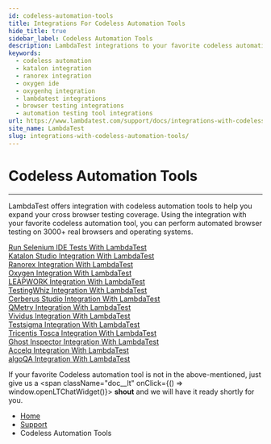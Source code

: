 ```yaml
---
id: codeless-automation-tools
title: Integrations For Codeless Automation Tools
hide_title: true
sidebar_label: Codeless Automation Tools
description: LambdaTest integrations to your favorite codeless automation tool can help you perform automated browser testing on 3000+ real browsers and operating systems.
keywords:
  - codeless automation
  - katalon integration
  - ranorex integration
  - oxygen ide
  - oxygenhq integration
  - lambdatest integrations
  - browser testing integrations
  - automation testing tool integrations
url: https://www.lambdatest.com/support/docs/integrations-with-codeless-automation-tools/
site_name: LambdaTest
slug: integrations-with-codeless-automation-tools/
---
```


<script type="application/ld+json"
      dangerouslySetInnerHTML={{ __html: JSON.stringify({
       "@context": "https://schema.org",
        "@type": "BreadcrumbList",
        "itemListElement": [{
          "@type": "ListItem",
          "position": 1,
          "name": "LambdaTest",
          "item": "https://www.lambdatest.com"
        },{
          "@type": "ListItem",
          "position": 2,
          "name": "Support",
          "item": "https://www.lambdatest.com/support/docs/"
        },{
          "@type": "ListItem",
          "position": 3,
          "name": "Codeless Automation Tools",
          "item": "https://www.lambdatest.com/support/docs/integrations-with-codeless-automation-tools/"
        }]
      })
    }}
></script>

# Codeless Automation Tools

---

LambdaTest offers integration with codeless automation tools to help you expand your cross browser testing coverage. Using the integration with your favorite codeless automation tool, you can perform automated browser testing on 3000+ real browsers and operating systems.

<div className="download_btn mb-10">
<a href="https://www.lambdatest.com/support/docs/run-selenium-ide-tests-on-lambdatest-selenium-cloud-grid/">Run Selenium IDE Tests With LambdaTest</a>
</div>

<div className="download_btn mb-10">
<a href="https://www.lambdatest.com/support/docs/katalon-integration-with-lambdatest/">Katalon Studio Integration With LambdaTest</a>
</div>

<div className="download_btn mb-10">
<a href="https://www.lambdatest.com/support/docs/ranorex-integration-with-lambdatest/">Ranorex Integration With LambdaTest</a>
</div>

<div className="download_btn mb-10">
<a href="https://www.lambdatest.com/support/docs/run-oxygen-automation-scripts-on-lambdatest/">Oxygen Integration With LambdaTest</a>
</div>

<div className="download_btn mb-10">
<a href="https://www.lambdatest.com/support/docs/leapwork-integration-with-lambdatest/">LEAPWORK Integration With LambdaTest</a>
</div>

<div className="download_btn mb-10">
<a href="https://www.lambdatest.com/support/docs/testingwhiz-integration/">TestingWhiz Integration With LambdaTest</a>
</div>

<div className="download_btn mb-10">
<a href="https://www.lambdatest.com/support/docs/cerberus-integration/">Cerberus Studio Integration With LambdaTest</a>
</div>

<div className="download_btn mb-10">
<a href="https://www.lambdatest.com/support/docs/qmetry-integration/">QMetry Integration With LambdaTest</a>
</div>

<div className="download_btn mb-10">
<a href="https://www.lambdatest.com/support/docs/vividus-integration/">Vividus Integration With LambdaTest</a>
</div>

<div className="download_btn mb-10">
<a href="https://www.lambdatest.com/support/docs/testsigma-integration/">Testsigma Integration With LambdaTest</a>
</div>

<div className="download_btn mb-10">
<a href="https://www.lambdatest.com/support/docs/tricentis-tosca-integration-lambdatest-selenium-grid/">Tricentis Tosca Integration With LambdaTest</a>
</div>

<div className="download_btn mb-10">
<a href="https://www.lambdatest.com/support/docs/ghost-inspector-integration-with-lambdatest/">Ghost Inspector Integration With LambdaTest</a>
</div>

<div className="download_btn mb-10">
<a href="https://www.lambdatest.com/support/docs/accelq-integration/">Accelq Integration With LambdaTest</a>
</div>

<div className="download_btn mb-10">
<a href="https://www.lambdatest.com/support/docs/algoqa-integration/">algoQA Integration With LambdaTest</a>
</div>

If your favorite Codeless automation tool is not in the above-mentioned, just give us a <span className="doc__lt" onClick={() => window.openLTChatWidget()}> **shout**</span> and we will have it ready shortly for you.

<nav aria-label="breadcrumbs">
  <ul className="breadcrumbs">
    <li className="breadcrumbs__item">
      <a className="breadcrumbs__link" href="https://www.lambdatest.com">Home</a>
    </li>
    <li className="breadcrumbs__item">
      <a className="breadcrumbs__link" href="/support/docs/">Support</a>
    </li>
    <li className="breadcrumbs__item breadcrumbs__item--active">
      <span className="breadcrumbs__link">Codeless Automation Tools</span>
    </li>
  </ul>
</nav>